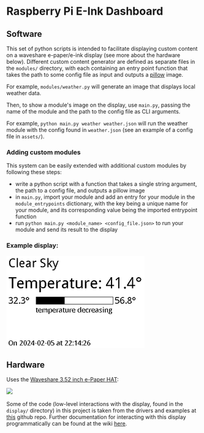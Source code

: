 # Raspberry Pi E-Ink Dashboard

## Software

This set of python scripts is intended to facilitate displaying custom content on a waveshare e-paper/e-ink display (see more about the hardware below). Different custom content generator are defined as separate files in the `modules/` directory, with each containing an entry point function that takes the path to some config file as input and outputs a [pillow](https://python-pillow.org/) image.

For example, `modules/weather.py` will generate an image that displays local weather data.

Then, to show a module's image on the display, use `main.py`, passing the name of the module and the path to the config file as CLI arguments.

For example, `python main.py weather weather.json` will run the weather module with the config found in `weather.json` (see an example of a config file in `assets/`).

### Adding custom modules

This system can be easily extended with additional custom modules by following these steps:

- write a python script with a function that takes a single string argument, the path to a config file, and outputs a pillow image
- in `main.py`, import your module and add an entry for your module in the `module_entrypoints` dictionary, with the key being a unique name for your module, and its corresponding value being the imported entrypoint function
- run `python main.py <module_name> <config_file.json>` to run your module and send its result to the display

### Example display:

![](assets/example.png)

## Hardware

Uses the [Waveshare 3.52 inch e-Paper HAT](https://www.waveshare.com/3.52inch-e-paper-hat.htm):

[![](https://www.waveshare.com/img/devkit/LCD/3.52inch-e-Paper-HAT/3.52inch-e-Paper-HAT-details-1.jpg)](https://www.waveshare.com/3.52inch-e-paper-hat.htm)

Some of the code (low-level interactions with the display, found in the `display/` directory) in this project is taken from the drivers and examples at [this](https://github.com/waveshareteam/e-Paper) github repo. Further documentation for interacting with this display programmatically can be found at the wiki [here](https://www.waveshare.com/wiki/3.52inch_e-Paper_HAT_Manual#Python).
